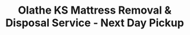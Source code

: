 ---
layout: location.njk
title: "Olathe KS Mattress Removal & Disposal Service - Next Day Pickup"
description: "Professional mattress removal in Olathe, Kansas. Serving Johnson County's premier suburb with next-day pickup and 100% recycling. No bulk collection waits, "
permalink: /mattress-removal/kansas/kansas-city/olathe/
city: Olathe
state: Kansas
stateAbbreviation: KS
stateSlug: kansas
parentMetro: Kansas City
tier: 3
coordinates:
  lat: 38.8814
  lng: -94.8191
pricing:
  startingPrice: 125
  single: 125
  queen: 155
  king: 180
  boxSpring: 30
neighborhoods:
  - name: "Downtown/Historic Olathe"
    zipCodes: ["66061"]
  - name: "Stonebridge"
    zipCodes: ["66062"]
  - name: "Stone Creek"
    zipCodes: ["66062"]
  - name: "Prairie Trail"
    zipCodes: ["66061"]
  - name: "Falcon Ridge"
    zipCodes: ["66062"]
  - name: "Cedar Creek"
    zipCodes: ["66061"]
  - name: "Ridgeview"
    zipCodes: ["66062"]
  - name: "Heritage Park"
    zipCodes: ["66061"]
  - name: "Brittany Hills"
    zipCodes: ["66062"]
  - name: "College Boulevard Corridor"
    zipCodes: ["66061", "66062"]
  - name: "Old Town"
    zipCodes: ["66061"]
  - name: "Mahaffie Farmstead Area"
    zipCodes: ["66061"]
  - name: "Sunflower"
    zipCodes: ["66061"]
  - name: "Santa Fe Trail Corridor"
    zipCodes: ["66061"]
  - name: "Black Bob Park Area"
    zipCodes: ["66062"]
  - name: "Indian Trail"
    zipCodes: ["66062"]
zipCodes: [66061, 66062]
recyclingPartners:
  - Johnson County Recycling Programs
  - Regional Material Recovery Centers
  - Kansas City Area Recycling Facilities
localRegulations: "Our professional mattress removal service provides Olathe families with convenient next-day pickup that fits seamlessly into busy suburban schedules. We handle all aspects of removal, transportation, and 100% recycling while you focus on what matters most - family time and professional commitments. No coordination with municipal collection schedules, no preparation requirements, and no surprise fees. Perfect for Johnson County's premier community where quality service and environmental responsibility are expected standards."
nearbyCities:
  - name: Kansas City
    slug: kansas-city
    distance: 12
    isSuburb: false
  - name: Overland Park
    slug: overland-park
    distance: 8
    isSuburb: true
  - name: Lenexa
    slug: lenexa
    distance: 10
    isSuburb: true
  - name: Shawnee
    slug: shawnee
    distance: 15
    isSuburb: true
reviews:
  count: 156
  featured:
    - text: "Just moved to Stonebridge and needed furniture gone before the kids' school started. These folks came out same week, handled everything professionally, and even worked around our Garmin commute schedule. Couldn't have been easier."
      author: "Jennifer L."
      neighborhood: "Stonebridge"
    - text: "We're renovating our Prairie Trail home and accumulated way too much stuff. One call, next day pickup, problem solved. The team was respectful of our hardwood floors and the neighbors appreciated how quiet they were."
      author: "Mark T."
      neighborhood: "Prairie Trail"
    - text: "Busy Johnson County life means we don't have time for bulk pickup scheduling. This service was exactly what we needed - fast, professional, and they actually recycle everything properly. Worth every penny."
      author: "Sarah M."
      neighborhood: "Heritage Park"
faqs:
  - question: "How does pickup work with Olathe's family-oriented schedules?"
    answer: "We understand Johnson County family life - soccer practices, school events, professional commitments. Next-day scheduling accommodates busy suburban schedules without requiring coordination with municipal collection timelines."
  - question: "Do you serve all Olathe neighborhoods and developments?"
    answer: "Absolutely. From downtown Historic Olathe to newer developments like Stonebridge, Prairie Trail to Heritage Park - we serve every neighborhood throughout Johnson County's premier community."
  - question: "Can you handle access to master-planned communities?"
    answer: "Yes. Our team understands Olathe's newer developments, HOA requirements, and gated community protocols. We coordinate professionally with property management and homeowner associations."
  - question: "What's included beyond basic removal?"
    answer: "Complete service includes pickup from any floor, professional transportation, and 100% mattress recycling. No municipal scheduling, HOA coordination, or preparation requirements on your part."
  - question: "How does recycling work compared to Johnson County disposal?"
    answer: "Johnson County bulk collection typically sends mattresses to regional landfills. We guarantee 100% recycling - steel springs become manufacturing materials, foam becomes padding, fabric converts to insulation products."
  - question: "Do you accommodate Garmin and corporate work schedules?"
    answer: "Definitely. Corporate relocations, executive moves, busy professional schedules - we handle the logistics that fit around Johnson County's business community commitments and timelines."
  - question: "Can you work around Olathe's excellent school district schedules?"
    answer: "Our service understands family priorities during school year transitions, summer moves, and the busy schedules that come with living in one of Kansas's top-rated school districts."
  - question: "How does your service compare to city bulk pickup scheduling?"
    answer: "Immediate next-day availability versus monthly collection cycles, professional indoor removal versus curbside requirements, and guaranteed recycling rather than standard landfill disposal."
pageContent:
  heroDescription: "Need mattress removal in Olathe? We handle next-day pickup with 100% recycling - no waiting for Johnson County bulk collection or dealing with Garmin traffic to disposal sites."
  aboutService: "<p>Suburban life moves at its own pace. Olathe, home to 140,545 residents and Johnson County's crown jewel, operates on family schedules, school calendars, and corporate timelines. This thriving community, anchored by Garmin's global headquarters and renowned school districts, deserves service matching its quality standards.</p><p>From historic downtown charm to master-planned developments like Stonebridge, Prairie Trail's family neighborhoods to Heritage Park's established homes, we understand Olathe's unique suburban character. Our next-day pickup eliminates municipal scheduling while providing 100% mattress recycling that aligns with this environmentally conscious community's high expectations.</p>"
  serviceAreasIntro: "Covering every Olathe neighborhood - from historic downtown to Stonebridge developments, Prairie Trail family areas to College Boulevard corporate corridor."
  regulationsCompliance: "We provide immediate availability that works seamlessly with Olathe's suburban lifestyle and Johnson County's quality service expectations."
  environmentalImpact: "<p>Olathe's corporate leadership and educational excellence emphasize environmental stewardship and community responsibility. Our 100% recycling commitment ensures every mattress component becomes new products - steel springs support manufacturing, memory foam becomes industrial padding, fabric converts to sustainable materials.</p><p>This approach serves Olathe families managing school schedules, corporate professionals handling relocations, and community members who expect the same quality in service providers that they demand in their schools, neighborhoods, and local businesses.</p>"
  howItWorksScheduling: "Flexible next-day availability that respects Olathe's family priorities, corporate schedules, and the quality service standards Johnson County residents expect."
  howItWorksService: "Professional coordination with master-planned communities, HOA requirements, established neighborhoods, and the diverse residential landscape of Kansas's premier suburban community."
  howItWorksDisposal: "Complete mattress recycling at certified facilities - every component becomes new products with zero landfill impact, supporting the environmental consciousness Olathe demonstrates through its community leadership and corporate innovation."
  sidebarStats:
    mattressesRemoved: 289
---
